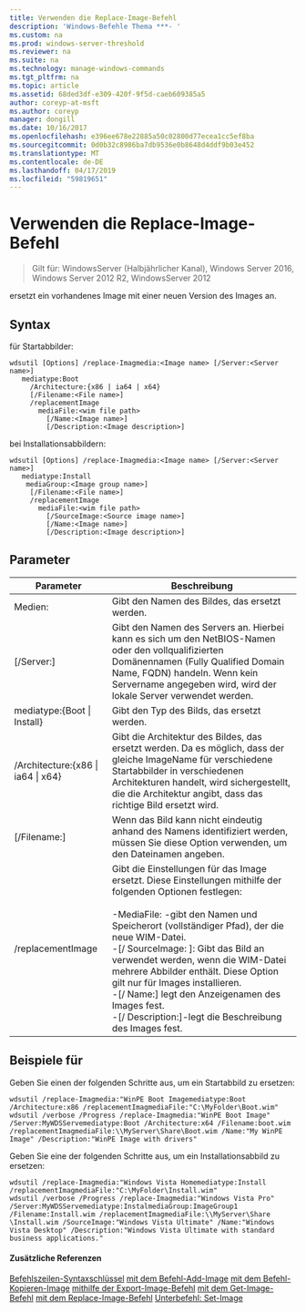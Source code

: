 ```yaml
---
title: Verwenden die Replace-Image-Befehl
description: 'Windows-Befehle Thema ***- '
ms.custom: na
ms.prod: windows-server-threshold
ms.reviewer: na
ms.suite: na
ms.technology: manage-windows-commands
ms.tgt_pltfrm: na
ms.topic: article
ms.assetid: 68ded3df-e309-420f-9f5d-caeb609385a5
author: coreyp-at-msft
ms.author: coreyp
manager: dongill
ms.date: 10/16/2017
ms.openlocfilehash: e396ee678e22885a50c02800d77ecea1cc5ef8ba
ms.sourcegitcommit: 0d0b32c8986ba7db9536e0b8648d4ddf9b03e452
ms.translationtype: MT
ms.contentlocale: de-DE
ms.lasthandoff: 04/17/2019
ms.locfileid: "59819651"
---
```

# <a name="using-the-replace-image-command"></a>Verwenden die Replace-Image-Befehl

>Gilt für: WindowsServer (Halbjährlicher Kanal), Windows Server 2016, Windows Server 2012 R2, WindowsServer 2012

ersetzt ein vorhandenes Image mit einer neuen Version des Images an.
## <a name="syntax"></a>Syntax
für Startabbilder:
```
wdsutil [Options] /replace-Imagmedia:<Image name> [/Server:<Server name>]
   mediatype:Boot
     /Architecture:{x86 | ia64 | x64}
     [/Filename:<File name>]
     /replacementImage
       mediaFile:<wim file path>
         [/Name:<Image name>]
         [/Description:<Image description>]
```
bei Installationsabbildern:
```
wdsutil [Options] /replace-Imagmedia:<Image name> [/Server:<Server name>]
   mediatype:Install
    mediaGroup:<Image group name>]
     [/Filename:<File name>]
     /replacementImage
       mediaFile:<wim file path>
         [/SourceImage:<Source image name>]
         [/Name:<Image name>]
         [/Description:<Image description>]
```
## <a name="parameters"></a>Parameter
|Parameter|Beschreibung|
|-------|--------|
Medien:<Image name>|Gibt den Namen des Bildes, das ersetzt werden.|
|[/Server:<Server name>]|Gibt den Namen des Servers an. Hierbei kann es sich um den NetBIOS-Namen oder den vollqualifizierten Domänennamen (Fully Qualified Domain Name, FQDN) handeln. Wenn kein Servername angegeben wird, wird der lokale Server verwendet werden.|
mediatype:{Boot &#124; Install}|Gibt den Typ des Bilds, das ersetzt werden.|
|/Architecture:{x86 &#124; ia64 &#124; x64}|Gibt die Architektur des Bildes, das ersetzt werden. Da es möglich, dass der gleiche ImageName für verschiedene Startabbilder in verschiedenen Architekturen handelt, wird sichergestellt, die die Architektur angibt, dass das richtige Bild ersetzt wird.|
|[/Filename:<File name>]|Wenn das Bild kann nicht eindeutig anhand des Namens identifiziert werden, müssen Sie diese Option verwenden, um den Dateinamen angeben.|
|/replacementImage|Gibt die Einstellungen für das Image ersetzt. Diese Einstellungen mithilfe der folgenden Optionen festlegen:<br /><br />-MediaFile: <file path> -gibt den Namen und Speicherort (vollständiger Pfad), der die neue WIM-Datei.<br />-[/ SourceImage: <image name>]: Gibt das Bild an verwendet werden, wenn die WIM-Datei mehrere Abbilder enthält. Diese Option gilt nur für Images installieren.<br />-[/ Name:<Image name>] legt den Anzeigenamen des Images fest.<br />-[/ Description:<Image description>]-legt die Beschreibung des Images fest.|
## <a name="BKMK_examples"></a>Beispiele für
Geben Sie einen der folgenden Schritte aus, um ein Startabbild zu ersetzen:
```
wdsutil /replace-Imagmedia:"WinPE Boot Imagemediatype:Boot /Architecture:x86 /replacementImagmediaFile:"C:\MyFolder\Boot.wim"
wdsutil /verbose /Progress /replace-Imagmedia:"WinPE Boot Image" /Server:MyWDSServemediatype:Boot /Architecture:x64 /Filename:boot.wim 
/replacementImagmediaFile:\\MyServer\Share\Boot.wim /Name:"My WinPE Image" /Description:"WinPE Image with drivers"
```
Geben Sie eine der folgenden Schritte aus, um ein Installationsabbild zu ersetzen:
```
wdsutil /replace-Imagmedia:"Windows Vista Homemediatype:Install /replacementImagmediaFile:"C:\MyFolder\Install.wim"
wdsutil /verbose /Progress /replace-Imagmedia:"Windows Vista Pro" /Server:MyWDSServemediatype:InstalmediaGroup:ImageGroup1 
/Filename:Install.wim /replacementImagmediaFile:\\MyServer\Share \Install.wim /SourceImage:"Windows Vista Ultimate" /Name:"Windows Vista Desktop" /Description:"Windows Vista Ultimate with standard business applications."
```
#### <a name="additional-references"></a>Zusätzliche Referenzen
[Befehlszeilen-Syntaxschlüssel](command-line-syntax-key.md)
[mit dem Befehl-Add-Image](using-the-add-image-command.md)
[mit dem Befehl-Kopieren-Image](using-the-copy-image-command.md)
[mithilfe der Export-Image-Befehl](using-the-export-image-command.md)
[mit dem Get-Image-Befehl](using-the-get-image-command.md)
[mit dem Replace-Image-Befehl](using-the-replace-image-command.md) 
 [ Unterbefehl: Set-Image](subcommand-set-image.md)
